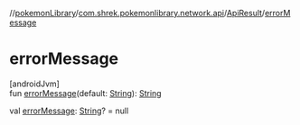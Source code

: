//[pokemonLibrary](../../../index.md)/[com.shrek.pokemonlibrary.network.api](../index.md)/[ApiResult](index.md)/[errorMessage](error-message.md)

# errorMessage

[androidJvm]\
fun [errorMessage](error-message.md)(default: [String](https://kotlinlang.org/api/latest/jvm/stdlib/kotlin/-string/index.html)): [String](https://kotlinlang.org/api/latest/jvm/stdlib/kotlin/-string/index.html)

val [errorMessage](error-message.md): [String](https://kotlinlang.org/api/latest/jvm/stdlib/kotlin/-string/index.html)? = null
